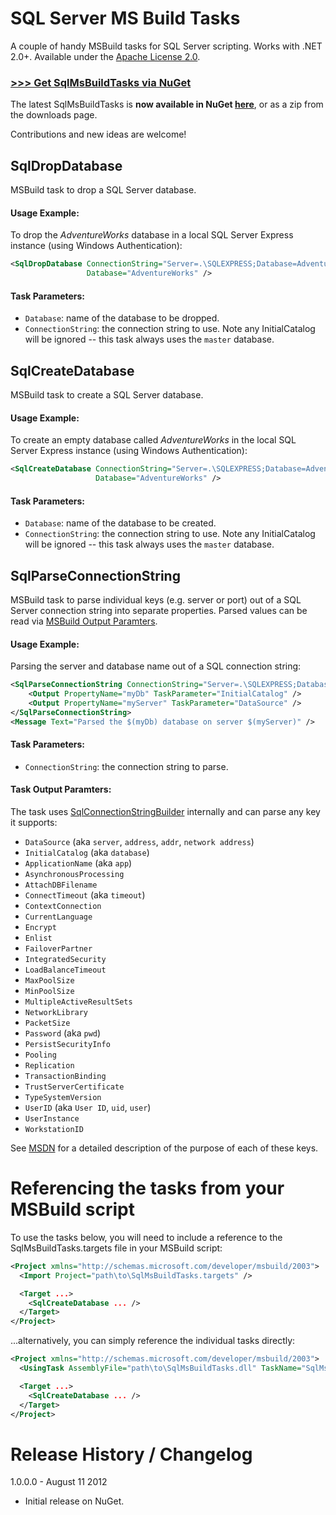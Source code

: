 SQL Server MS Build Tasks
=========================

A couple of handy MSBuild tasks for SQL Server scripting. Works with .NET 2.0+. Available under the [Apache License 2.0](http://www.apache.org/licenses/LICENSE-2.0).

### [>>> Get SqlMsBuildTasks via NuGet](http://nuget.org/List/Packages/sqlmsbuildtasks)

The latest SqlMsBuildTasks is **now available in NuGet [here](http://nuget.org/List/Packages/sqlmsbuildtasks)**, or as a zip from the downloads page.

Contributions and new ideas are welcome!

## SqlDropDatabase
MSBuild task to drop a SQL Server database.

#### Usage Example:
To drop the *AdventureWorks* database in a local SQL Server Express instance (using Windows Authentication):
```xml
<SqlDropDatabase ConnectionString="Server=.\SQLEXPRESS;Database=AdventureWorks;Integrated Security=SSPI;"
                 Database="AdventureWorks" />
```

#### Task Parameters:
* ``Database``: name of the database to be dropped.
* ``ConnectionString``: the connection string to use. Note any InitialCatalog will be ignored -- this task always uses the ``master`` database.

## SqlCreateDatabase
MSBuild task to create a SQL Server database.

#### Usage Example:
To create an empty database called *AdventureWorks* in the local SQL Server Express instance (using Windows Authentication):
```xml
<SqlCreateDatabase ConnectionString="Server=.\SQLEXPRESS;Database=AdventureWorks;Integrated Security=SSPI;"
                   Database="AdventureWorks" />
```

#### Task Parameters:
* ``Database``: name of the database to be created.
* ``ConnectionString``: the connection string to use. Note any InitialCatalog will be ignored -- this task always uses the ``master`` database.

## SqlParseConnectionString
MSBuild task to parse individual keys (e.g. server or port) out of a SQL Server connection string into separate properties. Parsed values can be read via [MSBuild Output Paramters](http://msdn.microsoft.com/en-us/library/ms164287.aspx).

#### Usage Example:
Parsing the server and database name out of a SQL connection string:
```xml
<SqlParseConnectionString ConnectionString="Server=.\SQLEXPRESS;Database=AdventureWorks;Integrated Security=SSPI;">
    <Output PropertyName="myDb" TaskParameter="InitialCatalog" />
    <Output PropertyName="myServer" TaskParameter="DataSource" />
</SqlParseConnectionString>
<Message Text="Parsed the $(myDb) database on server $(myServer)" />
```

#### Task Parameters:

* ``ConnectionString``: the connection string to parse.

#### Task Output Paramters:
The task uses [SqlConnectionStringBuilder](http://msdn.microsoft.com/en-us/library/system.data.sqlclient.sqlconnectionstringbuilder.aspx) internally and can parse any key it supports:

* ``DataSource`` (aka ``server``, ``address``, ``addr``, ``network address``)
* ``InitialCatalog`` (aka ``database``)
* ``ApplicationName`` (aka ``app``)
* ``AsynchronousProcessing`` 
* ``AttachDBFilename`` 
* ``ConnectTimeout`` (aka ``timeout``)
* ``ContextConnection`` 
* ``CurrentLanguage`` 
* ``Encrypt`` 
* ``Enlist`` 
* ``FailoverPartner`` 
* ``IntegratedSecurity`` 
* ``LoadBalanceTimeout`` 
* ``MaxPoolSize`` 
* ``MinPoolSize`` 
* ``MultipleActiveResultSets`` 
* ``NetworkLibrary`` 
* ``PacketSize`` 
* ``Password`` (aka ``pwd``)
* ``PersistSecurityInfo`` 
* ``Pooling`` 
* ``Replication`` 
* ``TransactionBinding`` 
* ``TrustServerCertificate`` 
* ``TypeSystemVersion`` 
* ``UserID`` (aka ``User ID``, ``uid``, ``user``)
* ``UserInstance`` 
* ``WorkstationID``

See [MSDN](http://msdn.microsoft.com/en-us/library/system.data.sqlclient.sqlconnectionstringbuilder.aspx) for a detailed description of the purpose of each of these keys.

# Referencing the tasks from your MSBuild script
To use the tasks below, you will need to include a reference to the SqlMsBuildTasks.targets file in your MSBuild script:

```xml
<Project xmlns="http://schemas.microsoft.com/developer/msbuild/2003">
  <Import Project="path\to\SqlMsBuildTasks.targets" />

  <Target ...>
    <SqlCreateDatabase ... />
  </Target>
</Project>
```

...alternatively, you can simply reference the individual tasks directly:

```xml
<Project xmlns="http://schemas.microsoft.com/developer/msbuild/2003">
  <UsingTask AssemblyFile="path\to\SqlMsBuildTasks.dll" TaskName="SqlMsBuildTasks.SqlCreateDatabase" />

  <Target ...>
    <SqlCreateDatabase ... />
  </Target>
</Project>
```

# Release History / Changelog
1.0.0.0 - August 11 2012

* Initial release on NuGet.
